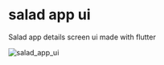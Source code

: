 # salad app ui

Salad app details screen ui made with flutter

![salad_app_ui](https://user-images.githubusercontent.com/64749647/174271538-72be61ad-bbe4-4621-9563-8edbb9dc4a93.png)
